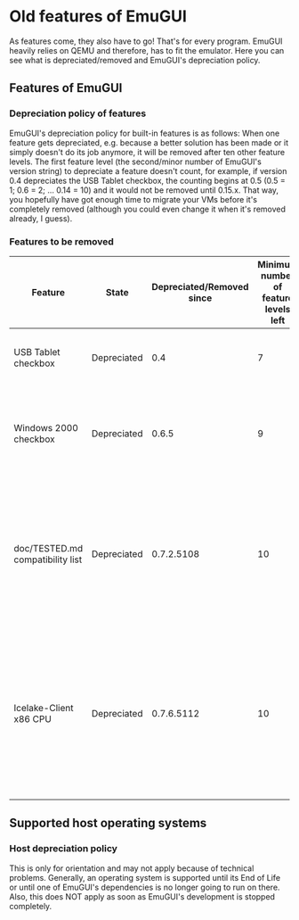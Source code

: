 # Old features of EmuGUI

As features come, they also have to go! That's for every program. EmuGUI heavily relies on QEMU and therefore, has to fit the emulator. Here you can see what is depreciated/removed and EmuGUI's depreciation policy.

## Features of EmuGUI

### Depreciation policy of features

EmuGUI's depreciation policy for built-in features is as follows: When one feature gets depreciated, e.g. because a better solution has been made or it simply doesn't do its job anymore, it will be removed after ten other feature levels. The first feature level (the second/minor number of EmuGUI's version string) to depreciate a feature doesn't count, for example, if version 0.4 depreciates the USB Tablet checkbox, the counting begins at 0.5 (0.5 = 1; 0.6 = 2; ... 0.14 = 10) and it would not be removed until 0.15.x. That way, you hopefully have got enough time to migrate your VMs before it's completely removed (although you could even change it when it's removed already, I guess).

### Features to be removed

| Feature | State | Depreciated/Removed since | Minimum number of feature levels left | Reason for depreciation |
| ------- | ----- | ------------------------- | ------------------------------------- | ----------------------- |
| USB Tablet checkbox | Depreciated | 0.4 | 7 | A combobox with more possibilities has been created |
| Windows 2000 checkbox | Depreciated | 0.6.5 | 9 | Rather prevents you from installing the OS in question than helping you |
| doc/TESTED.md compatibility list | Depreciated | 0.7.2.5108 | 10 | It's not very productive to use two versions of the same file. Please visit the EmuGUI wiki on the stable repository on Codeberg instead. |
| Icelake-Client x86 CPU | Depreciated | 0.7.6.5112 | 10 | This CPU has been removed from QEMU 7.1 already, although EmuGUI is going to keep it for compatibility reasons (for now). Please change the CPU as soon as possible. |

## Supported host operating systems

### Host depreciation policy

This is only for orientation and may not apply because of technical problems. Generally, an operating system is supported until its End of Life or until one of EmuGUI's dependencies is no longer going to run on there. Also, this does NOT apply as soon as EmuGUI's development is stopped completely.
